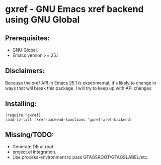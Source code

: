 # gxref - GNU Emacs xref backend using GNU Global

## Prerequisites:

* GNU Global.
* Emacs version >= 25.1

## Disclaimers:

Because the xref API in Emacs 25.1 is experimental, it's likely to
change in ways that will break this package.  I will try to
keep up with API changes.

## Installing:

```elisp
(require 'gxref)
(add-to-list 'xref-backend-functions 'gxref-xref-backend)
```

## Missing/TODO:

* Generate DB at root
* project.el integration.
* Use process-environment to pass GTAGSROOT/GTAGSLABEL/etc.
